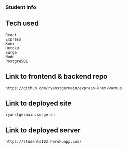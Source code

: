 ### Student Info

## Tech used
    React
    Express
    Knex
    Heroku
    Surge
    Node
    PostgreSQL

## Link to frontend & backend repo
    https://github.com/ryanstgermain/express-knex-warmup

## Link to deployed site
    ryanstgermain.surge.sh

## Link to deployed server
    https://students102.herokuapp.com/
